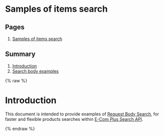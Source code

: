 # Samples of items search

## Pages
1. [Samples of items search](https://ecomclub.github.io/search-api-samples/)

## Summary
1. [Introduction](#introduction)
2. [Search body examples](#search-body-examples)


{% raw %}

# Introduction
This document is intended to provide examples of
<a href="https://www.elastic.co/guide/en/elasticsearch/reference/current/search-request-body.html" target="_blank">
Request Body Search</a>, for faster and flexible products searches within
<a href="https://ecomsearch.docs.apiary.io/" target="_blank">E-Com Plus Search API</a>.

{% endraw %}
